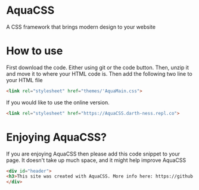 # AquaCSS
A CSS framework that brings modern design to your website

# How to use

First download the code. Either using git or the code button. Then, unzip it and move it to where your HTML code is.
Then add the following two line to your HTML file 
```HTML
<link rel="stylesheet" href="themes/'AquaMain.css">
```
If you would like to use the online version.
```HTML
<link rel="stylesheet" href="https://AquaCSS.darth-ness.repl.co">
```
# Enjoying AquaCSS?
If you are enjoying AquaCSS then please add this code snippet to your page.
It doesn't take up much space, and it might help improve AquaCSS
```HTML
<div id="header">
<h3>This site was created with AquaCSS. More info here: https://github.com/Darth-Ness/AquaCSS</h3>
</div>
```
